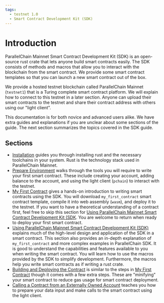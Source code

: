 ```yaml
---
tags:
  - testnet 1.0
  - Smart Contract Development Kit (SDK)
---
```


# Introduction

ParallelChain Mainnet Smart Contract Development Kit (SDK) is an open-source rust crate that lets anyone build smart contracts easily. The SDK consists of methods and macros that allow you to interact with the blockchain from the smart contract. We provide some smart contract templates so that you can launch a new smart contract out of the box. 

We provide a hosted testnet blockchain called ParallelChain Mainnet (`testnet1`) that is a Turing complete smart contract platform. We will explain how to connect to this testnet in a later section. Anyone can upload their smart contracts to the testnet and share their contract address with others using our "light client".

This documentation is for both novice and advanced users alike. We have extra guides and explanations if you are unclear about some sections of the guide. The next section summarizes the topics covered in the SDK guide.

## Sections

- [Installation](./installation.md) guides you through installing rust and the necessary toolchains in your system. Rust is the technology stack used in ParallelChain Mainnet. 
- [Prepare Environment](./prepare_env.md) walks through the tools you will require to write your first smart contract. These include creating your account, adding balance to the account, and using the light client (`pchain`) to interact with the testnet.
- [My First Contract](./my_first_contract.md) gives a hands-on introduction to writing smart contracts using the SDK. You will download `my_first_contract` smart contract template, compile it into web assembly (`wasm`), and deploy it to the testnet. If you want to have a theoretical understanding of a contract first, feel free to skip this section for [Using ParallelChain Mainnet Smart Contract Development Kit (SDK](/sdk_and_writing_contract.md). You are welcome to return when ready to deploy your first smart contract.
- [Using ParallelChain Mainnet Smart Contract Development Kit (SDK)](./sdk_and_writing_contract.md) explains much of the high-level design and application of the SDK in a smart contract. This section also provides an in-depth explanation of `my_first_contract` and more complex examples in ParallelChain SDK. It is good to understand the capabilities and features available to you when writing the smart contract. You will learn how to use the macros provided by the SDK to simplify development. Furthermore, the macros help you write smart contracts as if writing a rust crate. 
- [Building and Deploying the Contract](./build_deploy_contract.md) is similar to the steps in [My First Contract](./my_first_contract.md) though it comes with a few extra steps. These are "minifying" your smart contract to reduce gas usage for smart contract deployment. 
- [Calling a Contract from an Externally Owned Account](./etoc_call.md) teaches you how to prepare your data input and make calls to the smart contract using the light client.
